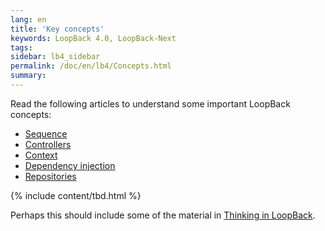 ```yaml
---
lang: en
title: 'Key concepts'
keywords: LoopBack 4.0, LoopBack-Next
tags:
sidebar: lb4_sidebar
permalink: /doc/en/lb4/Concepts.html
summary:
---
```


Read the following articles to understand some important LoopBack concepts:
- [Sequence](Sequence)
- [Controllers](Controllers)
- [Context](Context)
- [Dependency injection](Dependency-injection.html)
- [Repositories](Repositories.html)

{% include content/tbd.html %}

Perhaps this should include some of the material in [Thinking in LoopBack](Thinking-in-LoopBack.html).
